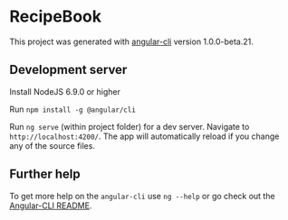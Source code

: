 # RecipeBook

This project was generated with [angular-cli](https://github.com/angular/angular-cli) version 1.0.0-beta.21.

## Development server
Install NodeJS 6.9.0 or higher

Run `npm install -g @angular/cli` 

Run `ng serve` (within project folder) for a dev server. Navigate to `http://localhost:4200/`. The app will automatically reload if you change any of the source files.

## Further help

To get more help on the `angular-cli` use `ng --help` or go check out the [Angular-CLI README](https://github.com/angular/angular-cli/blob/master/README.md).
